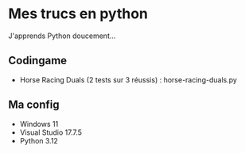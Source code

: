 # Mes trucs en python

J'apprends Python doucement...

## Codingame

* Horse Racing Duals (2 tests sur 3 réussis) : horse-racing-duals.py

##  Ma config

* Windows 11
* Visual Studio 17.7.5    
* Python 3.12





